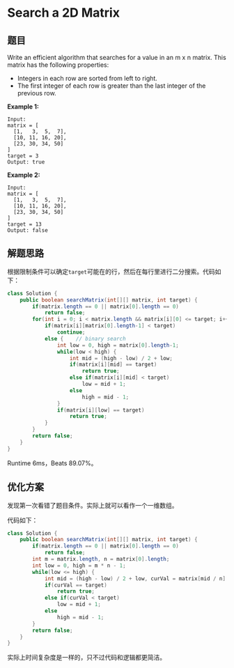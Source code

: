 # Search a 2D Matrix

## 题目

Write an efficient algorithm that searches for a value in an m x n matrix. This matrix has the following properties:

* Integers in each row are sorted from left to right.
* The first integer of each row is greater than the last integer of the previous row.

**Example 1:**

```
Input:
matrix = [
  [1,   3,  5,  7],
  [10, 11, 16, 20],
  [23, 30, 34, 50]
]
target = 3
Output: true
```

**Example 2:**

```
Input:
matrix = [
  [1,   3,  5,  7],
  [10, 11, 16, 20],
  [23, 30, 34, 50]
]
target = 13
Output: false
```

## 解题思路

根据限制条件可以确定`target`可能在的行，然后在每行里进行二分搜索。代码如下：

```java
class Solution {
    public boolean searchMatrix(int[][] matrix, int target) {
        if(matrix.length == 0 || matrix[0].length == 0)
            return false;
        for(int i = 0; i < matrix.length && matrix[i][0] <= target; i++) {
            if(matrix[i][matrix[0].length-1] < target)
                continue;
            else {    // binary search
                int low = 0, high = matrix[0].length-1;
                while(low < high) {
                    int mid = (high - low) / 2 + low;
                    if(matrix[i][mid] == target)
                        return true;
                    else if(matrix[i][mid] < target)
                        low = mid + 1;
                    else
                        high = mid - 1;
                }
                if(matrix[i][low] == target)
                    return true;
            }
        }
        return false;
    }
}
```

Runtime 6ms，Beats 89.07%。

## 优化方案

发现第一次看错了题目条件。实际上就可以看作一个一维数组。

代码如下：

```java
class Solution {
    public boolean searchMatrix(int[][] matrix, int target) {
        if(matrix.length == 0 || matrix[0].length == 0)
            return false;
        int m = matrix.length, n = matrix[0].length;
        int low = 0, high = m * n - 1;
        while(low <= high) {
            int mid = (high - low) / 2 + low, curVal = matrix[mid / n][mid % n];
            if(curVal == target)
                return true;
            else if(curVal < target)
                low = mid + 1;
            else
                high = mid - 1;
        }
        return false;
    }
}
```

实际上时间复杂度是一样的，只不过代码和逻辑都更简洁。